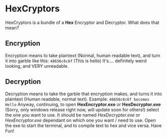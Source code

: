# HexCryptors
HexCryptors is a bundle of a __Hex__ Encryptor and Decryptor. What does that mean?
## Encryption
Encryption means to take plaintext (Normal, human readable text), and turn it into garble like this:
```48656c6c6f``` (This is hello)
It's.... definitely weird looking, and VERY unreadable.
## Decryption
Decryption means to take the garble that encryption makes, and turns it into plaintext (Human readable, normal text).
Example:
```48656c6c6f becomes Hello```
Anyway, continuing, to open __HexEncryptor.exe__ or __HexDecryptor.exe__ (Sorry, only windows release right now, will update soon for others!)
select the one you want to use. It should be named _HexDecrypter.exe_ or _HexEncryptor.exe_ dependant on which one you want / need to use. Open the exe to start the terminal, and to compile text to hex and vice versa. Have Fun!
